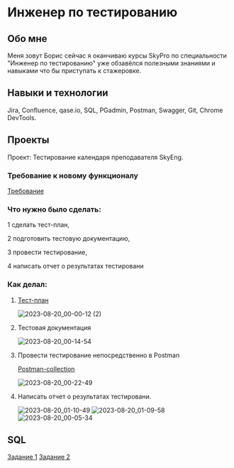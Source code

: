 # Инженер по тестированию 
## Обо мне
Меня зовут Борис сейчас я оканчиваю курсы SkyPro по специальности "Инженер по тестированию" уже обзавёлся полезными знаниями и навыками что бы приступать к стажеровке.
## Навыки и технологии
Jira, Confluence, qase.io, SQL, PGadmin, Postman, Swagger, Git, Chrome DevTools.
## Проекты 
Проект: Тестирование календаря преподавателя SkyEng.
### Требование к новому функционалу
[Требование](https://docs.google.com/document/d/19fx0ueyozmYxLwlQDql5tMrixsNdn1zc5SMmttDKSow/edit)

### Что нужно было сделать:
1️ сделать тест-план,

2️ подготовить тестовую документацию,

3️ провести тестирование,

4️ написать отчет о результатах тестировани

### Как делал: 
1. [Тест-план](https://docs.google.com/document/d/1e-UDkRlQrvPXjnOYL5gKpHUbSMvdTGcQhgpggTXciCE/edit)

   ![2023-08-20_00-00-12 (2)](https://github.com/Filonec/QA-Portfolio/assets/142620549/d0efd088-908b-4acd-9a9b-ee73d1cc66bc)

2. Тестовая документация

   ![2023-08-20_00-14-54](https://github.com/Filonec/QA-Portfolio/assets/142620549/f39d8047-0e89-4e9a-a424-9b8274065b77)

3. Провести тестирование непосредственно в Postman

   [Postman-collection](https://github.com/Filonec/QA-Portfolio/blob/main/postman_collection.json)
   
   ![2023-08-20_00-22-49](https://github.com/Filonec/QA-Portfolio/assets/142620549/1c3c1c83-cd47-481c-8b16-7d0833d3e6c9)

4. Написать отчет о результатах тестировани.
   
   ![2023-08-20_01-10-49](https://github.com/Filonec/QA-Portfolio/assets/142620549/e84ba187-be76-4092-b0c7-a63c3a6b4338)
![2023-08-20_01-09-58](https://github.com/Filonec/QA-Portfolio/assets/142620549/3f0f6030-57cf-4a67-8dba-ca1888a2c807)
![2023-08-20_00-05-34](https://github.com/Filonec/QA-Portfolio/assets/142620549/d14cc311-a047-4d8f-b106-a3298e636250)

## SQL 

[Задание 1](https://docs.google.com/document/d/1I9J98aY6B1vC8v4Qxl8sO5lob9nxxLt17ue0q_LDH04/edit)
[Задание 2](https://docs.google.com/document/d/1a3k8JsjY704EXT-WqXIC9GnNvOXvylpOINE3RSPcdno/edit)
